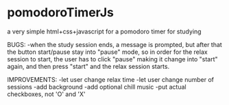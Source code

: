 # pomodoroTimerJs
a very simple html+css+javascript for a pomodoro timer for studying

BUGS: 
  -when the study session ends, a message is prompted, but after that the button start/pause stay into "pause" mode, so in order for the relax session to start, the user has to click "pause" making it change into "start" again, and then press "start" and the relax session starts.

IMPROVEMENTS:
  -let user change relax time
  -let user change number of sessions
  -add background
  -add optional chill music
  -put actual checkboxes, not 'O' and 'X'
